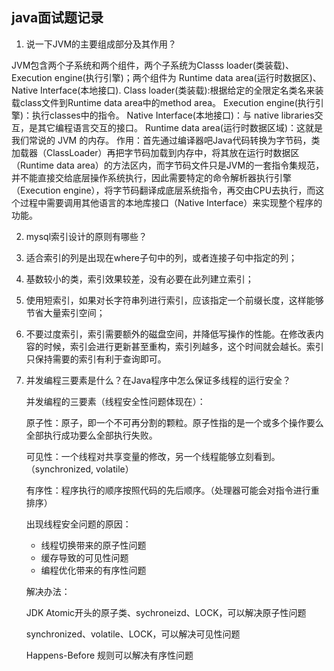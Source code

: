 ## java面试题记录

1. 说一下JVM的主要组成部分及其作用？

JVM包含两个子系统和两个组件，两个子系统为Classs loader(类装载)、Execution engine(执行引擎)；两个组件为 Runtime data area(运行时数据区)、Native Interface(本地接口).
  Class loader(类装载):根据给定的全限定名类名来装载class文件到Runtime data area中的method area。
  Execution engine(执行引擎)：执行classes中的指令。
  Native Interface(本地接口)：与 native libraries交互，是其它编程语言交互的接口。
  Runtime data area(运行时数据区域)：这就是我们常说的 JVM 的内存。
作用：首先通过编译器吧Java代码转换为字节码，类加载器（ClassLoader）再把字节码加载到内存中，将其放在运行时数据区（Runtime data area）的方法区内，而字节码文件只是JVM的一套指令集规范，并不能直接交给底层操作系统执行，因此需要特定的命令解析器执行引擎（Execution engine），将字节码翻译成底层系统指令，再交由CPU去执行，而这个过程中需要调用其他语言的本地库接口（Native Interface）来实现整个程序的功能。

2. mysql索引设计的原则有哪些？

1. 适合索引的列是出现在where子句中的列，或者连接子句中指定的列；
2. 基数较小的类，索引效果较差，没有必要在此列建立索引；
3. 使用短索引，如果对长字符串列进行索引，应该指定一个前缀长度，这样能够节省大量索引空间；
4. 不要过度索引，索引需要额外的磁盘空间，并降低写操作的性能。在修改表内容的时候，索引会进行更新甚至重构，索引列越多，这个时间就会越长。索引只保持需要的索引有利于查询即可。

3. 并发编程三要素是什么？在Java程序中怎么保证多线程的运行安全？

   并发编程的三要素（线程安全性问题体现在）：

   原子性：原子，即一个不可再分割的颗粒。原子性指的是一个或多个操作要么全部执行成功要么全部执行失败。

   可见性：一个线程对共享变量的修改，另一个线程能够立刻看到。（synchronized, volatile）

   有序性：程序执行的顺序按照代码的先后顺序。（处理器可能会对指令进行重排序）

   出现线程安全问题的原因：

   - 线程切换带来的原子性问题
   - 缓存导致的可见性问题
   - 编程优化带来的有序性问题

   解决办法：

   JDK Atomic开头的原子类、sychroneizd、LOCK，可以解决原子性问题

   synchronized、volatile、LOCK，可以解决可见性问题

   Happens-Before 规则可以解决有序性问题

